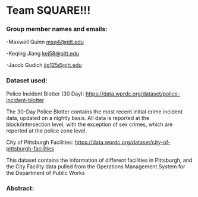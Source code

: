 # Team SQUARE!!!
### Group member names and emails:
  
  -Maxwell Quinn   msq4@pitt.edu

  -Keqing Jiang    kej58@pitt.edu

  -Jacob Gudich    jjg125@pitt.edu
  
### Dataset used:
    
   Police Incident Blotter (30 Day): https://data.wprdc.org/dataset/police-incident-blotter
    
   The 30-Day Police Blotter contains the most recent initial crime incident data, updated on a nightly basis. All data is reported at the block/intersection level, with the exception of sex crimes, which are reported at the police zone level. 
   
   City of Pittsburgh Facilities: https://data.wprdc.org/dataset/city-of-pittsburgh-facilities
   
   This dataset contains the information of different facilities in Pittsburgh, and the City Facility data pulled from the Operations Management System for the Department of Public Works
   
### Abstract:
